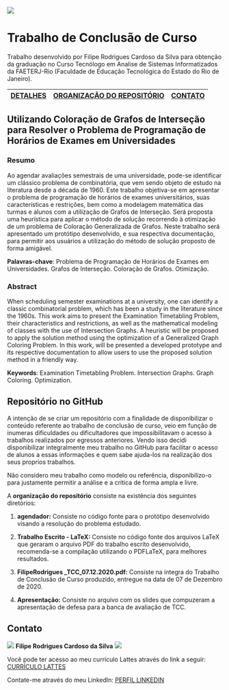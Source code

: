 ![](http://www.faeterj-rio.edu.br/wp-content/uploads/2014/05/logo_banner01.jpg)

# Trabalho de Conclusão de Curso

Trabalho desenvolvido por Filipe Rodrigues Cardoso da Silva para obtenção da graduação no Curso Tecnólogo em Analise de Sistemas Informatizados da FAETERJ-Rio (Faculdade de Educação Tecnológica do Estado do Rio de Janeiro).

| [DETALHES](#utilizando-coloração-de-grafos-de-interseção-para-resolver-o-problema-de-programação-de-horários-de-exames-em-universidades) | [ORGANIZAÇÃO DO REPOSITÓRIO](#repositório-no-github)  | [CONTATO](#Contato)  |
| :------------: | :-------------: | :------------: |


## Utilizando Coloração de Grafos de Interseção para Resolver o Problema de Programação de Horários de Exames em Universidades


### Resumo 

Ao agendar avaliações semestrais de uma universidade, pode-se identificar um clássico problema de combinatória, que vem sendo objeto de estudo na literatura desde a década de 1960. Este trabalho objetiva-se em apresentar o problema de programação de horários de exames universitários, suas características e restrições, bem como a modelagem matemática das turmas e alunos com a utilização de Grafos de Interseção. Será proposta uma heurística para aplicar o método de solução recorrendo à otimização de um problema de Coloração Generalizada de Grafos. Neste trabalho será apresentado um protótipo desenvolvido, e sua respectiva documentação, para permitir aos usuários a utilização do método de solução proposto de forma amigável.

**Palavras-chave**: Problema de Programação de Horários de Exames em Universidades. Grafos de Interseção. Coloração de Grafos. Otimização.

### Abstract

When scheduling semester examinations at a university, one can identify a classic combinatorial problem, which has been a study in the literature since the 1960s. This work aims to present the Examination Timetabling Problem, their characteristics and restrictions, as well as the mathematical modeling of classes with the use of Intersection Graphs. A heuristic will be proposed to apply the solution method using the optimization of a Generalized Graph Coloring Problem. In this work, will be presented a developed prototype and its respective documentation to allow users to use the proposed solution method in a friendly way.

**Keywords**: Examination Timetabling Problem. Intersection Graphs. Graph Coloring. Optimization.

## Repositório no GitHub

A intenção de se criar um repositório com a finalidade de disponibilizar o conteúdo referente ao trabalho de conclusão de curso, veio em função de inumeras dificuldades ou dificultadores que impossibilitavam o acesso à trabalhos realizados por egressos anteriores. Vendo isso decidi disponibilizar integralmente meu trabalho no GitHub para facilitar o acesso de alunos a essas informações e quem sabe ajuda-los na realização dos seus proprios trabalhos.

Não considero meu trabalho como modelo ou referência, disponibilizo-o para justamente permitir a análise e a crítica de forma ampla e livre.

A **organização do repositório** consiste na existência dos seguintes diretórios:

1. **agendador:** Consiste no código fonte para o protótipo desenvolvido visando a resolução do problema estudado.

2. **Trabalho Escrito - LaTeX:** Consiste no código fonte dos arquivos LaTeX que geraram o arquivo PDF do trabalho escrito desenvolvido, recomenda-se a compilação utilizando o PDFLaTeX, para melhores resultados. 

3. **FilipeRodrigues _TCC_07.12.2020.pdf:** Consiste na integra do Trabalho de Conclusão de Curso produzido, entregue na data de 07 de Dezembro de 2020.

4. **Apresentação:** Consiste no arquivo com os slides que compuzeram a apresentação de defesa para a banca de avaliação de TCC.

## Contato

![](https://avatars3.githubusercontent.com/u/31597642?v=4&s=50) **Filipe Rodrigues Cardoso da Silva** [![](https://assets-cdn.github.com/favicon.ico)](https://github.com/FilipeRodrigues3003 "Filipe")

Você pode ter acesso ao meu currículo Lattes através do link a seguir:  [CURRÍCULO LATTES](http://lattes.cnpq.br/3833561082053458 "Currículo de Filipe Rodrigues no padrão Lattes/CNPq")

Contate-me através do meu LinkedIn: [PERFIL LINKEDIN](https://www.linkedin.com/in/filipe-rodrigues-silva/ "Perfil de Filipe Rodrigues no LinkedIn")

